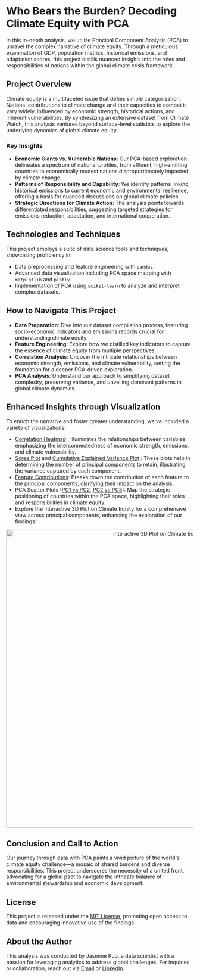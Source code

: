 # Who Bears the Burden? Decoding Climate Equity with PCA

In this in-depth analysis, we utilize Principal Component Analysis (PCA) to unravel the complex narrative of climate equity. Through a meticulous examination of GDP, population metrics, historical emissions, and adaptation scores, this project distills nuanced insights into the roles and responsibilities of nations within the global climate crisis framework. 

## Project Overview

Climate equity is a multifaceted issue that defies simple categorization. Nations' contributions to climate change and their capacities to combat it vary widely, influenced by economic strength, historical actions, and inherent vulnerabilities. By synthesizing an extensive dataset from Climate Watch, this analysis ventures beyond surface-level statistics to explore the underlying dynamics of global climate equity.

### Key Insights

- **Economic Giants vs. Vulnerable Nations**: Our PCA-based exploration delineates a spectrum of national profiles, from affluent, high-emitting countries to economically modest nations disproportionately impacted by climate change.
- **Patterns of Responsibility and Capability**: We identify patterns linking historical emissions to current economic and environmental resilience, offering a basis for nuanced discussions on global climate policies.
- **Strategic Directions for Climate Action**: The analysis points towards differentiated responsibilities, suggesting targeted strategies for emissions reduction, adaptation, and international cooperation.

## Technologies and Techniques

This project employs a suite of data science tools and techniques, showcasing proficiency in:
- Data preprocessing and feature engineering with `pandas`.
- Advanced data visualization including PCA space mapping with `matplotlib` and `plotly`.
- Implementation of PCA using `scikit-learn` to analyze and interpret complex datasets.

## How to Navigate This Project

- **Data Preparation**: Dive into our dataset compilation process, featuring socio-economic indicators and emissions records crucial for understanding climate equity.
- **Feature Engineering**: Explore how we distilled key indicators to capture the essence of climate equity from multiple perspectives.
- **Correlation Analysis**:  Uncover the intricate relationships between economic strength, emissions, and climate vulnerability, setting the foundation for a deeper PCA-driven exploration.
- **PCA Analysis**: Understand our approach to simplifying dataset complexity, preserving variance, and unveiling dominant patterns in global climate dynamics.

## Enhanced Insights through Visualization

To enrich the narrative and foster greater understanding, we've included a variety of visualizations:

- [Correlation Heatmap](https://jasminekuo.github.io/Climate-Equity-PCA-Analysis/Plots/correlation_heatmap.png)
: Illuminates the relationships between variables, emphasizing the interconnectedness of economic strength, emissions, and climate vulnerability.
- [Scree Plot](https://jasminekuo.github.io/Climate-Equity-PCA-Analysis/Plots/scree_plot.html)
 and [Cumulative Explained Variance Plot](https://jasminekuo.github.io/Climate-Equity-PCA-Analysis/Plots/cumulative_explained_variance_plot.html)
: These plots help in determining the number of principal components to retain, illustrating the variance captured by each component.
- [Feature Contributions](https://jasminekuo.github.io/Climate-Equity-PCA-Analysis/Plots/feature_contributions.png): Breaks down the contribution of each feature to the principal components, clarifying their impact on the analysis.
- PCA Scatter Plots ([PC1 vs PC2](https://jasminekuo.github.io/Climate-Equity-PCA-Analysis/Plots/pc1_pc2.html), [PC2 vs PC3](https://jasminekuo.github.io/Climate-Equity-PCA-Analysis/Plots/pc2_pc3.html)): Map the strategic positioning of countries within the PCA space, highlighting their roles and responsibilities in climate equity.
- Explore the Interactive 3D Plot on Climate Equity for a comprehensive view across principal components, enhancing the exploration of our findings:

<p align="center">
<img src="https://jasminekuo.github.io/Climate-Equity-PCA-Analysis/Plots/pca_3d.png" alt="Interactive 3D Plot on Climate Equity" width="800">
</p>


## Conclusion and Call to Action

Our journey through data with PCA paints a vivid picture of the world's climate equity challenge—a mosaic of shared burdens and diverse responsibilities. This project underscores the necessity of a united front, advocating for a global pact to navigate the intricate balance of environmental stewardship and economic development.

## License

This project is released under the [MIT License](LICENSE), promoting open access to data and encouraging innovative use of the findings.

## About the Author

This analysis was conducted by Jasmine Kuo, a data scientist with a passion for leveraging analytics to address global challenges. For inquiries or collaboration, reach out via [Email](mailto:ik2437@nyu.edu) or [LinkedIn](https://www.linkedin.com/in/jasmineejkuo/).
